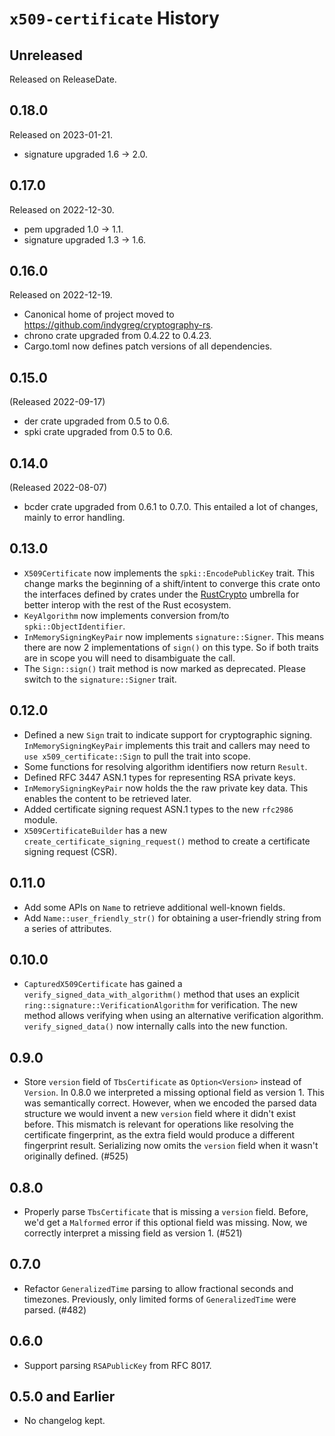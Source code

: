 # `x509-certificate` History

<!-- next-header -->

## Unreleased

Released on ReleaseDate.

## 0.18.0

Released on 2023-01-21.

* signature upgraded 1.6 -> 2.0.

## 0.17.0

Released on 2022-12-30.

* pem upgraded 1.0 -> 1.1.
* signature upgraded 1.3 -> 1.6.

## 0.16.0

Released on 2022-12-19.

* Canonical home of project moved to https://github.com/indygreg/cryptography-rs.
* chrono crate upgraded from 0.4.22 to 0.4.23.
* Cargo.toml now defines patch versions of all dependencies.

## 0.15.0

(Released 2022-09-17)

* der crate upgraded from 0.5 to 0.6.
* spki crate upgraded from 0.5 to 0.6.

## 0.14.0

(Released 2022-08-07)

* bcder crate upgraded from 0.6.1 to 0.7.0. This entailed a lot of
  changes, mainly to error handling.

## 0.13.0

* `X509Certificate` now implements the `spki::EncodePublicKey` trait.
  This change marks the beginning of a shift/intent to converge this
  crate onto the interfaces defined by crates under the
  [RustCrypto](https://github.com/RustCrypto) umbrella for better
  interop with the rest of the Rust ecosystem.
* `KeyAlgorithm` now implements conversion from/to `spki::ObjectIdentifier`.
* `InMemorySigningKeyPair` now implements `signature::Signer`. This
  means there are now 2 implementations of `sign()` on this type. So
  if both traits are in scope you will need to disambiguate the call.
* The `Sign::sign()` trait method is now marked as deprecated. Please
  switch to the `signature::Signer` trait.

## 0.12.0

* Defined a new `Sign` trait to indicate support for cryptographic
  signing. `InMemorySigningKeyPair` implements this trait and callers
  may need to `use x509_certificate::Sign` to pull the trait into
  scope.
* Some functions for resolving algorithm identifiers now return `Result`.
* Defined RFC 3447 ASN.1 types for representing RSA private keys.
* `InMemorySigningKeyPair` now holds the the raw private key data.
  This enables the content to be retrieved later.
* Added certificate signing request ASN.1 types to the new `rfc2986` module.
* `X509CertificateBuilder` has a new
  `create_certificate_signing_request()` method to create a
  certificate signing request (CSR).

## 0.11.0

* Add some APIs on `Name` to retrieve additional well-known fields.
* Add `Name::user_friendly_str()` for obtaining a user-friendly string
  from a series of attributes.

## 0.10.0

* `CapturedX509Certificate` has gained a
  `verify_signed_data_with_algorithm()` method that uses an explicit
  `ring::signature::VerificationAlgorithm` for verification. The new
  method allows verifying when using an alternative verification
  algorithm. `verify_signed_data()` now internally calls into the new
  function.

## 0.9.0

* Store `version` field of `TbsCertificate` as `Option<Version>`
  instead of `Version`. In 0.8.0 we interpreted a missing optional
  field as version 1. This was semantically correct. However, when we
  encoded the parsed data structure we would invent a new `version`
  field where it didn't exist before. This mismatch is relevant for
  operations like resolving the certificate fingerprint, as the extra
  field would produce a different fingerprint result. Serializing now
  omits the `version` field when it wasn't originally defined. (#525)

## 0.8.0

* Properly parse `TbsCertificate` that is missing a `version` field.
  Before, we\'d get a `Malformed` error if this optional field was
  missing. Now, we correctly interpret a missing field as version 1.
  (#521)

## 0.7.0

* Refactor `GeneralizedTime` parsing to allow fractional seconds and
  timezones. Previously, only limited forms of `GeneralizedTime` were
  parsed. (#482)

## 0.6.0

* Support parsing `RSAPublicKey` from RFC 8017.

## 0.5.0 and Earlier

* No changelog kept.
